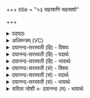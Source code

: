 +++
title = "५३ सहस्राणि सहस्रशो"

+++
<details><summary>पदपाठः</summary>

स॒हस्रा॑णि। स॒ह॒स्र॒श इति॑ सहस्र॒ऽशः। बा॒ह्वोः। तव॑। हे॒तयः॑। तासा॑म्। ईशा॑नः। भ॒ग॒व॒ इति॑ भगवः। प॒रा॒चीना॑। मुखा॑। कृ॒धि॒। ५३।
</details>

<details><summary>अधिमन्त्रम् (VC)</summary>

- रुद्रा देवताः
- परमेष्ठी प्रजापतिर्वा देवा ऋषयः
- निचृदार्ष्यनुष्टुप्
- गान्धारः
</details>

<details><summary>दयानन्द-सरस्वती (हि) - विषयः</summary>

राजपुरुषों को क्या करना चाहिये, इस विषय का उपदेश अगले मन्त्र में किया है ॥
</details>

<details><summary>दयानन्द-सरस्वती (हि) - पदार्थः</summary>

पदार्थान्वयभाषाः -  हे (भगवः) भाग्यशील सेनापते ! जो (तव) आपके (बाह्वोः) भुजाओं की सबन्धिनी (सहस्राणि) असंख्य (हेतयः) वज्रों की प्रबल गति हैं (तासाम्) उनके (ईशानः) स्वामीपन को प्राप्त आप (सहस्रशः) हजारहों शत्रुओं के (मुखा) मुख (पराचीना) पीछे फेर के दूर (कृधि) कीजिये ॥५३ ॥
</details>

<details><summary>दयानन्द-सरस्वती (हि) - भावार्थः</summary>

भावार्थभाषाः -  राजपुरुषों को उचित है कि बाहुबल से राज्य को प्राप्त हो और असंख्य शूरवीर पुरुषों की सेनाओं को रख के सब शत्रुओं के मुख फेरें ॥५३ ॥
</details>

<details><summary>दयानन्द-सरस्वती (सं) - विषयः</summary>

राजजनैः किं कार्यमित्याह ॥
</details>

<details><summary>दयानन्द-सरस्वती (सं) - पदार्थः</summary>

पदार्थान्वयभाषाः -  हे भगवः ! यास्तव बाह्वोः सहस्राणि हेतयः सन्ति, तासामीशानः सन् सहस्रशः शत्रूणां मुखा पराचीना कृधि ॥५३ ॥
</details>

<details><summary>दयानन्द-सरस्वती (सं) - भावार्थः</summary>

भावार्थभाषाः -  राजपुरुषैः बाहुबलेन राज्यं प्राप्यासंख्यशूरवीराः सेनाः संपाद्य सर्वे शत्रवः पराङ्मुखाः कार्याः ॥५३ ॥
</details>

<details><summary>सविता जोशी ← दयानन्दः (म) - भावार्थः</summary>

भावार्थभाषाः -  राजपुरुषांनी आपल्या बलाने राज्य प्राप्त करावे, असंख्य शूर वीर पुरुषांची सेना बाळगावी व सर्व शत्रूंचा पराभव करावा.
</details>